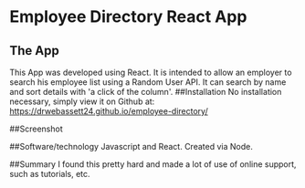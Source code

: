 # Employee Directory React App
## The App
This App  was developed using React. It is intended to allow an employer to search his employee list using a Random User API. It can search by name and sort details with 'a click of the column'.
##Installation
No installation necessary, simply view it on Github at: https://drwebassett24.github.io/employee-directory/

##Screenshot

##Software/technology
Javascript and React. Created via Node.

##Summary
I found this pretty hard and made a lot of use of online support, such as tutorials, etc.